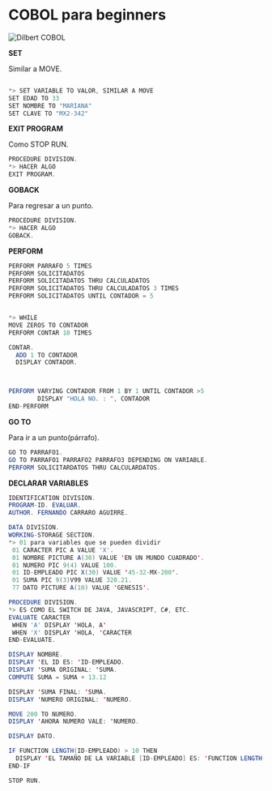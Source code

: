 # COBOL para beginners


![Dilbert COBOL](https://1.bp.blogspot.com/-sQVrVJ7NQ_w/XdAk6uF9MxI/AAAAAAAAByg/YHyITfmywDkWUwJEKvS7GE1zbIXY5MVPACLcBGAsYHQ/s1600/dilbert-cobol-programmer-dinosaur1.gif)

**SET**

Similar a MOVE.

```java

*> SET VARIABLE TO VALOR, SIMILAR A MOVE
SET EDAD TO 33
SET NOMBRE TO "MARIANA"
SET CLAVE TO "MX2-342"

```

**EXIT PROGRAM**

Como STOP RUN.

```java
PROCEDURE DIVISION.
*> HACER ALGO
EXIT PROGRAM.
```

**GOBACK**

Para regresar a un punto.

```java
PROCEDURE DIVISION.
*> HACER ALGO
GOBACK.
```

**PERFORM**


```java
PERFORM PARRAFO 5 TIMES
PERFORM SOLICITADATOS
PERFORM SOLICITADATOS THRU CALCULADATOS 
PERFORM SOLICITADATOS THRU CALCULADATOS 3 TIMES
PERFORM SOLICITADATOS UNTIL CONTADOR = 5


*> WHILE
MOVE ZEROS TO CONTADOR
PERFORM CONTAR 10 TIMES

CONTAR.
  ADD 1 TO CONTADOR
  DISPLAY CONTADOR.



PERFORM VARYING CONTADOR FROM 1 BY 1 UNTIL CONTADOR >5
        DISPLAY "HOLA NO. : ", CONTADOR
END-PERFORM

```


**GO TO**

Para ir a un punto(párrafo).

```java
GO TO PARRAFO1.
GO TO PARRAFO1 PARRAFO2 PARRAFO3 DEPENDING ON VARIABLE.
PERFORM SOLICITARDATOS THRU CALCULARDATOS.
```


**DECLARAR VARIABLES**

```java
IDENTIFICATION DIVISION.
PROGRAM-ID. EVALUAR.
AUTHOR. FERNANDO CARRARO AGUIRRE.

DATA DIVISION.
WORKING-STORAGE SECTION.
*> 01 para variables que se pueden dividir
 01 CARACTER PIC A VALUE 'X'.
 01 NOMBRE PICTURE A(30) VALUE 'EN UN MUNDO CUADRADO'.
 01 NUMERO PIC 9(4) VALUE 100.
 01 ID-EMPLEADO PIC X(30) VALUE '45-32-MX-200'.
 01 SUMA PIC 9(3)V99 VALUE 320.21.
 77 DATO PICTURE A(10) VALUE 'GENESIS'.

PROCEDURE DIVISION.
*> ES COMO EL SWITCH DE JAVA, JAVASCRIPT, C#, ETC.
EVALUATE CARACTER
 WHEN 'A' DISPLAY 'HOLA, A'
 WHEN 'X' DISPLAY 'HOLA, 'CARACTER
END-EVALUATE.

DISPLAY NOMBRE.
DISPLAY 'EL ID ES: 'ID-EMPLEADO.
DISPLAY 'SUMA ORIGINAL: 'SUMA.
COMPUTE SUMA = SUMA + 13.12

DISPLAY 'SUMA FINAL: 'SUMA.
DISPLAY 'NUMERO ORIGINAL: 'NUMERO.

MOVE 200 TO NUMERO.
DISPLAY 'AHORA NUMERO VALE: 'NUMERO.

DISPLAY DATO.

IF FUNCTION LENGTH(ID-EMPLEADO) > 10 THEN
  DISPLAY 'EL TAMAÑO DE LA VARIABLE [ID-EMPLEADO] ES: 'FUNCTION LENGTH(ID-EMPLEADO)
END-IF

STOP RUN.
```
